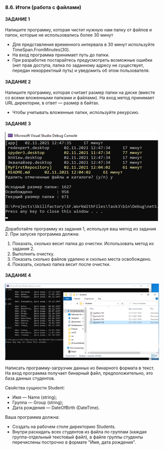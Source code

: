 ### 8.6. Итоги (работа с файлами)

#### ЗАДАНИЕ 1
Напишите программу, которая чистит нужную нам папку от файлов и папок, которые не использовались более 30 минут
* Для представления временного интервала в 30 минут используйте TimeSpan.FromMinutes(30).
* На вход программа принимает путь до папки. 
* При разработке постарайтесь предусмотреть возможные ошибки (нет прав доступа, папка по заданному адресу не существует, 
передан некорректный путь) и уведомить об этом пользователя.

#### ЗАДАНИЕ 2
Напишите программу, которая считает размер папки на диске (вместе со всеми вложенными папками и файлами). 
На вход метод принимает URL директории, в ответ — размер в байтах.
* Чтобы учитывать вложенные папки, используйте рекурсию.

#### ЗАДАНИЕ 3
![Результат](/SF.WorkWithFiles/img/Module8.6_3.png)

Доработайте программу из задания 1, используя ваш метод из задания 2.
При запуске программа должна:
1. Показать, сколько весит папка до очистки. Использовать метод из задания 2. 
2. Выполнить очистку.
3. Показать сколько файлов удалено и сколько места освобождено.
4. Показать, сколько папка весит после очистки.

#### ЗАДАНИЕ 4
![Результат](/SF.WorkWithFiles/img/Module8.6_4.png)

Написать программу-загрузчик данных из бинарного формата в текст.
На вход программа получает бинарный файл, предположительно, это база данных студентов.

Свойства сущности Student:
* Имя — Name (string);
* Группа — Group (string);
* Дата рождения — DateOfBirth (DateTime).

Ваша программа должна:
* Создать на рабочем столе директорию Students.
* Внутри раскидать всех студентов из файла по группам (каждая группа-отдельный текстовый файл), в файле группы студенты 
перечислены построчно в формате "Имя, дата рождения".
